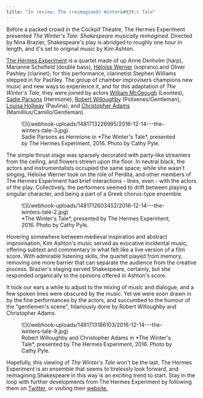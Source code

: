 ```yaml
---
title: "In review: The (reimagined) Winter&#039;s Tale"
---
```


Before a packed crowd in the Cockpit Theatre, The Hermes Experiment presented *The Winter's Tale: Shakespeare musically reimagined*. Directed by Nina Brazier, Shakespeare's play is abridged to roughly one hour in length, and it's set to original music by Kim Ashton.

[The Hermes Experiment](http://www.thehermesexperiment.com/) is a quartet made of up Anne Denholm (harp), Marianne Schofield (double bass), [Héloïse Werner](/talking-with-singers-heloise-werner/) (soprano) and Oliver Pashley (clarinet); for this performance, clarinetist Stephen Williams stepped in for Pashley. The group of chamber improvisers champions new music and new ways to experience it, and for this adaptation of *The Winter's Tale*, they were joined by actors [William McGeough](https://twitter.com/woomcgoo) (Leontes), [Sadie Parsons](https://twitter.com/sadieparso_ns) (Hermione), [Robert Willoughby](https://twitter.com/_mr_willoughby) (Polixenes/Gentleman), [Louisa Hollway](http://www.louisahollway.com/) (Paulina), and [Christopher Adams](https://twitter.com/chrisedadams) (Mamillius/Camillo/Gentleman). 

<figure data-type="image">
![](/webhook-uploads/1481713226995/2016-12-14---the-winters-tale-3.jpg)
<figcaption>Sadie Parsons as Hermione in *The Winter's Tale*, presented by The Hermes Experiment, 2016. Photo by Cathy Pyle.</figcaption>
</figure>

The simple thrust stage was sparsely decorated with party-like streamers from the ceiling, and flowers strewn upon the floor. In neutral black, the actors and instrumentalists occupied the same space; while she wasn't singing, Héloïse Werner took on the role of Perdita, and other members of The Hermes Experiment had brief interactions - lines, even - with the actors of the play. Collectively, the performers seemed to drift between playing a singular character, and being a part of a Greek chorus-type ensemble.

<figure data-type="image">
![](/webhook-uploads/1481712603452/2016-12-14---the-winters-tale-2.jpg)
<figcaption>*The Winter's Tale*, presented by The Hermes Experiment, 2016. Photo by Cathy Pyle.</figcaption>
</figure>

Hovering somewhere between medieval inspiration and abstract improvisation, Kim Ashton's music served as evocative incidental music, offering subtext and commentary in what felt like a live version of a film score. With admirable listening skills, the quartet played from memory, removing one more barrier that can separate the audience from the creative process. Brazier's staging served Shakespeare, certainly, but she responded organically to the opinions offered in Ashton's score.

It took our ears a while to adjust to the mixing of music and dialogue, and a few spoken lines were obscured by the music. Yet we were soon drawn in by the fine performances by the actors, and succumbed to the humour of the "gentlemen's scene", hilariously done by Robert Willoughby and Christopher Adams. 

<figure data-type="image">
![](/webhook-uploads/1481713186103/2016-12-14---the-winters-tale-9.jpg)<figcaption>Robert Willoughby and Christopher Adams in *The Winter's Tale*, presented by The Hermes Experiment, 2016. Photo by Cathy Pyle.</figcaption>
</figure>


Hopefully, this viewing of *The Winter's Tale* won't be the last. The Hermes Experiment is an ensemble that seems to tirelessly look forward, and reimagining Shakespeare in this way is an exciting trend to start. Stay in the loop with further developments from The Hermes Experiment by following them on [Twitter](https://twitter.com/TheHExperiment), or visiting their [website.](http://www.thehermesexperiment.com/)

